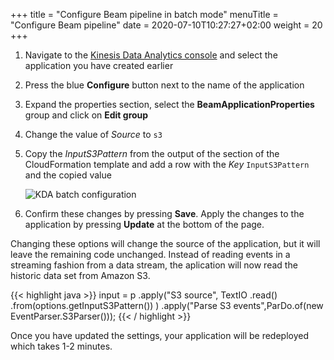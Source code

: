+++
title = "Configure Beam pipeline in batch mode"
menuTitle = "Configure Beam pipeline"
date = 2020-07-10T10:27:27+02:00
weight = 20
+++

1. Navigate to the [Kinesis Data Analytics console](https://console.aws.amazon.com/kinesisanalytics/home#/applications/dashboard) and select the application you have created earlier

1. Press the blue **Configure** button next to the name of the application

1. Expand the properties section, select the **BeamApplicationProperties** group and click on **Edit group**

1. Change the value of *Source* to `s3`

1. Copy the *InputS3Pattern* from the output of the section of the CloudFormation template and add a row with the *Key* `InputS3Pattern` and the copied value

	![KDA batch configuration](/images/beam-on-kda/kda-update-config-batch.png)

1. Confirm these changes by pressing **Save**. Apply the changes to the application by pressing **Update** at the bottom of the page.

Changing these options will change the source of the application, but it will leave the remaining code unchanged. Instead of reading events in a streaming fashion from a data stream, the aplication will now read the historic data set from Amazon S3.

{{< highlight java >}}
	input = p
		.apply("S3 source", TextIO
			.read()
			.from(options.getInputS3Pattern())
		)
		.apply("Parse S3 events",ParDo.of(new EventParser.S3Parser()));
{{< / highlight >}}

Once you have updated the settings, your application will be redeployed which takes 1-2 minutes.